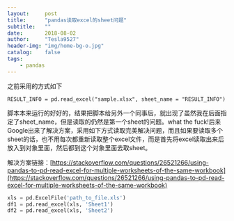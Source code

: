 ```yaml
---
layout:     post
title:      "pandas读取excel的sheet问题"
subtitle:   ""
date:       2018-08-02
author:     "Tesla9527"
header-img: "img/home-bg-o.jpg"
catalog:    false
tags:
    - pandas
---
```


之前采用的方式如下
```
RESULT_INFO = pd.read_excel("sample.xlsx", sheet_name = "RESULT_INFO")
```

脚本本来运行的好好的，结果把脚本给另外一个同事后，就出现了虽然我在后面指定了sheet_name，但是读取的仍然是第一个sheet的问题。what the fuck!后来Google出来了解决方案，采用如下方式读取完美解决问题，而且如果要读取多个sheet的话，也不用每次都重新读取整个excel文件，而是首先将excel读取出来后放入到对象里面，然后都到这个对象里面去取sheet。

解决方案链接：[https://stackoverflow.com/questions/26521266/using-pandas-to-pd-read-excel-for-multiple-worksheets-of-the-same-workbook](https://stackoverflow.com/questions/26521266/using-pandas-to-pd-read-excel-for-multiple-worksheets-of-the-same-workbook)

```python
xls = pd.ExcelFile('path_to_file.xls')
df1 = pd.read_excel(xls, 'Sheet1')
df2 = pd.read_excel(xls, 'Sheet2')
```